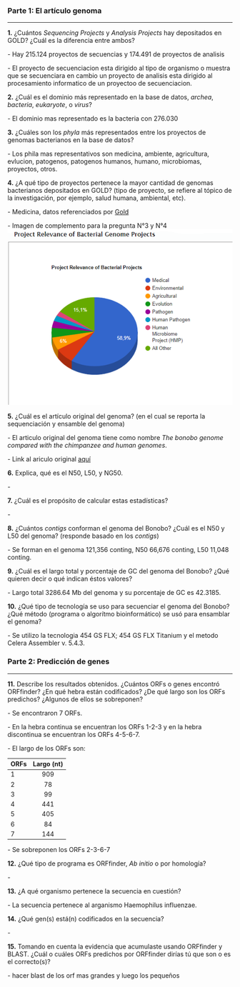 ### Parte 1: El artículo genoma

---

**1.** ¿Cuántos _Sequencing Projects_ y _Analysis Projects_ hay depositados en GOLD? ¿Cuál es la diferencia entre ambos?

*-* Hay 215.124 proyectos de secuencias y 174.491 de proyectos de analisis

*-* El proyecto de secuenciacion esta dirigido al tipo de organismo o muestra que se secuenciara en cambio un proyecto de analisis esta dirigido al procesamiento informatico de un proyectoo de secuenciacion.

**2.** ¿Cuál es el dominio más representado en la base de datos, _archea_, _bacteria_, _eukaryote_, o _virus_?

*-* El dominio mas representado es la bacteria con 276.030

**3.** ¿Cuáles son los _phyla_ más representados entre los proyectos de genomas bacterianos en la base de datos?

*-* Los phila mas representativos son medicina, ambiente, agricultura, evlucion, patogenos, patogenos humanos, humano, microbiomas, proyectos, otros.

**4.** ¿A qué tipo de proyectos pertenece la mayor cantidad de genomas bacterianos depositados en GOLD? (tipo de proyecto, se refiere al tópico de la investigación, por ejemplo, salud humana, ambiental, etc).

*-* Medicina, datos referenciados por [Gold]()

*-* Imagen de complemento para la pregunta N°3 y N°4  
![gold](https://github.com/CamilaFrancisca/Laboratorio/blob/master/Grafico%20info3.png)


**5.** ¿Cuál es el artículo original del genoma? (en el cual se reporta la sequenciación y ensamble del genoma)

*-* El articulo original del genoma  tiene como nombre *The bonobo genome compared with the chimpanzee and human genomes*.

*-* Link al ariculo original [aquí](https://www.ncbi.nlm.nih.gov/pubmed/22722832) 

**6.** Explica, qué es el N50, L50, y NG50.

*-* 

**7.** ¿Cuál es el propósito de calcular estas estadísticas?

*-*

**8.** ¿Cuántos _contigs_ conforman el genoma del Bonobo? ¿Cuál es el N50 y L50 del genoma? (responde basado en los _contigs_)

*-* Se forman en el genoma 121,356 conting, N50 66,676 conting, L50 11,048 conting.

**9.** ¿Cuál es el largo total y porcentaje de GC del genoma del Bonobo? ¿Qué quieren decir o qué indican éstos valores?

*-* Largo total 3286.64 Mb del genoma y su porcentaje de GC es  42.3185.

**10.** ¿Qué tipo de tecnología se uso para secuenciar el genoma del Bonobo? ¿Qué método (programa o algorítmo bioinformático) se usó para ensamblar el genoma?

*-* Se utilizo la tecnologia 454 GS FLX; 454 GS FLX Titanium y el metodo Celera Assembler v. 5.4.3.

### Parte 2: Predicción de genes

---

**11.** Describe los resultados obtenidos. ¿Cuántos ORFs o genes encontró ORFfinder? ¿En qué hebra están codificados? ¿De qué largo son los ORFs predichos? ¿Algunos de ellos se sobreponen? 

*-* Se encontraron 7 ORFs.

*-* En la hebra continua se encuentran los ORFs 1-2-3 y en la hebra discontinua se encuentran los ORFs 4-5-6-7.

*-* El largo de los ORFs son:

|  ORFs  | Largo (nt) | 
| -------|:----------:| 
|    1   |     909    | 
|    2   |      78    |  
|    3   |      99    |
|    4   |     441    |
|    5   |     405    |
|    6   |      84    |
|    7   |     144    |

*-* Se sobreponen los ORFs 2-3-6-7

**12.** ¿Qué tipo de programa es ORFfinder, _Ab initio_ o por homología?

*-*

**13.** ¿A qué organismo pertenece la secuencia en cuestión?

*-* La secuencia pertenece al arganismo Haemophilus influenzae.

**14.** ¿Qué gen(s) está(n) codificados en la secuencia?

*-*

**15.** Tomando en cuenta la evidencia que acumulaste usando ORFfinder y BLAST. ¿Cuál o cuáles ORFs predichos por ORFfinder dirías tú que son o es el correcto(s)?

*-*
hacer blast de los orf mas grandes y luego los pequeños 
